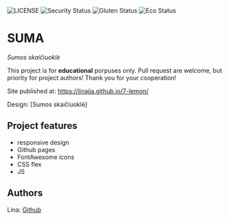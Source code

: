 ![LICENSE](https://img.shields.io/badge/license-MIT-blue.svg?style=flat-square)
![Security Status](https://img.shields.io/security-headers?label=Security&url=https%3A%2F%2Fgithub.com&style=flat-square)
![Gluten Status](https://img.shields.io/badge/Gluten-Free-green.svg)
![Eco Status](https://img.shields.io/badge/ECO-Friendly-green.svg)

# SUMA

_Sumos skaičiuoklė_

This project is for **educational** porpuses only. Pull request are welcome, but priority for project authors! Thank you for your cooperation!

Site published at: https://linajja.github.io/7-lemon/

Design: [Sumos skaičiuoklė]

## Project features

-   responsive design
-   Github pages
-   FontAwesome icons
-   CSS flex
-   JS

## Authors

Lina: [Github](https://github.com/linajja)
